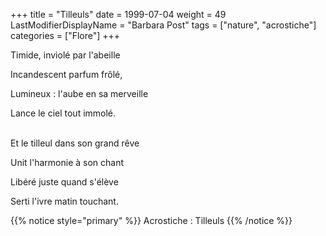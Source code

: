 +++
title = "Tilleuls"
date = 1999-07-04
weight = 49
LastModifierDisplayName = "Barbara Post"
tags = ["nature", "acrostiche"]
categories = ["Flore"]
+++

Timide, inviolé par l'abeille

Incandescent parfum frôlé,

Lumineux : l'aube en sa merveille

Lance le ciel tout immolé.

 \
Et le tilleul dans son grand rêve

Unit l'harmonie à son chant

Libéré juste quand s'élève

Serti l'ivre matin touchant.

{{% notice style="primary" %}}
Acrostiche : Tilleuls
{{% /notice %}}
